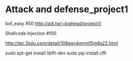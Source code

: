 # Attack and defense_project1

bof_easy #50
http://adl.tw/~bighead/project1/

Shellcode Injection #100

http://tec.5lulu.com/detail/108agn4wmg15m8s22.html

sudo apt-get install libffi-dev
sudo pip install cffi
